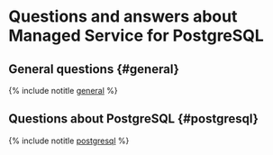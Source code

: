 # Questions and answers about Managed Service for PostgreSQL

## General questions {#general}

{% include notitle [general](general.md) %}

## Questions about PostgreSQL {#postgresql}

{% include notitle [postgresql](postgresql.md) %}

